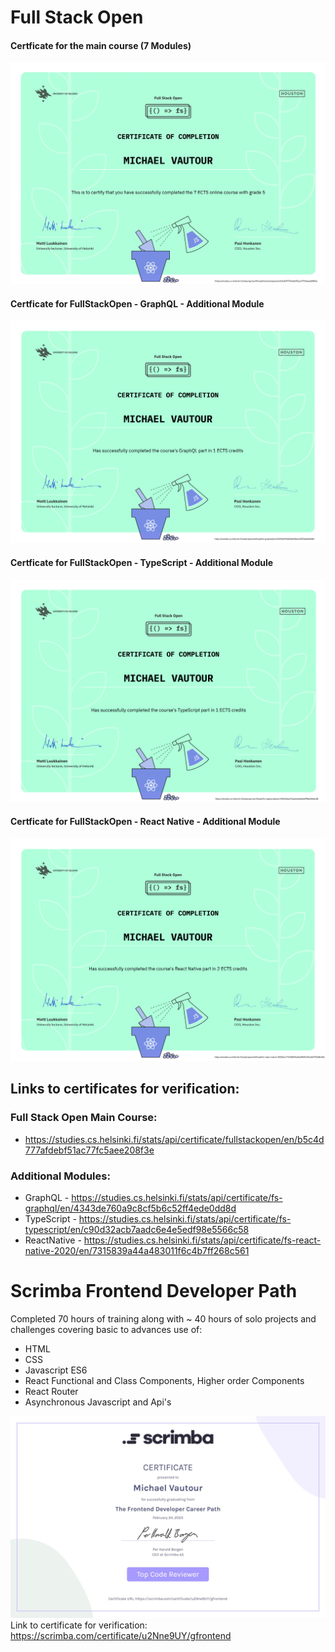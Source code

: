 # Full Stack Open

#### Certficate for the main course (7 Modules)
![FullStackOpen_Univeristy of Helsinki certificate](https://github.com/igMike-V/Certifications/blob/3f6d5c54a649bbf4858ec8e560a1cc06e5c59595/FullStackOpen_7ECTS_Certificate.jpg)
#### Certficate for FullStackOpen - GraphQL - Additional Module
![FullStackOpen Univeristy of Helsinki GraphQL certificate ](https://github.com/igMike-V/Certifications/blob/main/FSOcertificate-graphql.png)
#### Certficate for FullStackOpen - TypeScript - Additional Module
![FullStackOpen Univeristy of Helsinki GraphQL certificate ](https://github.com/igMike-V/Certifications/blob/main/FSOcertificate-typescript.png)
#### Certficate for FullStackOpen - React Native - Additional Module
![FullStackOpen Univeristy of Helsinki React Native certificate ](https://github.com/igMike-V/Certifications/blob/main/FSOcertificate-ReactNative.png)

## Links to certificates for verification:

### Full Stack Open Main Course:

- https://studies.cs.helsinki.fi/stats/api/certificate/fullstackopen/en/b5c4d777afdebf51ac77fc5aee208f3e

### Additional Modules:

- GraphQL - https://studies.cs.helsinki.fi/stats/api/certificate/fs-graphql/en/4343de760a9c8cf5b6c52ff4ede0dd8d
- TypeScript - https://studies.cs.helsinki.fi/stats/api/certificate/fs-typescript/en/c90d32acb7aadc6e4e5edf98e5566c58
- ReactNative - https://studies.cs.helsinki.fi/stats/api/certificate/fs-react-native-2020/en/7315839a44a483011f6c4b7ff268c561

# Scrimba Frontend Developer Path
Completed 70 hours of training along with ~ 40 hours of solo projects and challenges covering basic to advances use of:
- HTML
- CSS
- Javascript ES6
- React Functional and Class Components, Higher order Components
- React Router
- Asynchronous Javascript and Api's

![ScrimbaFrontendDeveloperCareerPath](https://github.com/igMike-V/Certifications/blob/3f6d5c54a649bbf4858ec8e560a1cc06e5c59595/ScrimbaFrontendDeveloperCareerPath.jpg)
Link to certificate for verification: https://scrimba.com/certificate/u2Nne9UY/gfrontend
